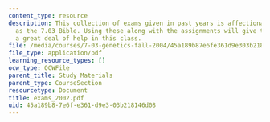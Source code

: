 ```yaml
---
content_type: resource
description: This collection of exams given in past years is affectionately known
  as the 7.03 Bible. Using these along with the assignments will give the student
  a great deal of help in this class.
file: /media/courses/7-03-genetics-fall-2004/45a189b87e6fe361d9e303b218146d08_exams_2002.pdf
file_type: application/pdf
learning_resource_types: []
ocw_type: OCWFile
parent_title: Study Materials
parent_type: CourseSection
resourcetype: Document
title: exams_2002.pdf
uid: 45a189b8-7e6f-e361-d9e3-03b218146d08
---
```


